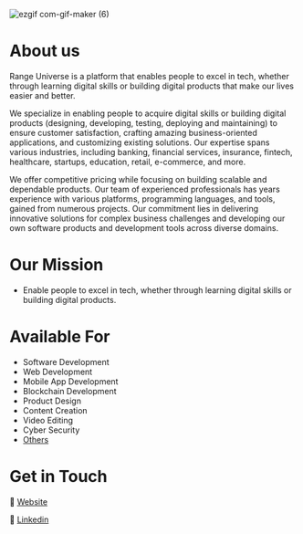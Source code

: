 
![ezgif com-gif-maker (6)](https://media.licdn.com/dms/image/v2/D4D3DAQGNjhv4Se2CxA/image-scale_191_1128/image-scale_191_1128/0/1716015755357/rangeuniverse_cover?e=1724832000&v=beta&t=msH7vebuOCENFEl562MzPY4JC4OPw0CIg3foxdBKiiU)





# About us
Range Universe is a platform that enables people to excel in tech, whether through learning digital skills or building digital products that make our lives easier and better.

We specialize in enabling people to acquire digital skills or building digital products (designing, developing, testing, deploying and maintaining) to ensure customer satisfaction, crafting amazing business-oriented applications, and customizing existing solutions. Our expertise spans various industries, including banking, financial services, insurance, fintech, healthcare, startups, education, retail, e-commerce, and more.

We offer competitive pricing while focusing on building scalable and dependable products. Our team of experienced professionals has years experience with various platforms, programming languages, and tools, gained from numerous projects. Our commitment lies in delivering innovative solutions for complex business challenges and developing our own software products and development tools across diverse domains.

# Our Mission
- Enable people to excel in tech, whether through learning digital skills or building digital products. 

# Available For
- Software Development
- Web Development
- Mobile App Development
- Blockchain Development
- Product Design
- Content Creation
- Video Editing
- Cyber Security
- [Others](https://rangeuniverse.org)

# Get in Touch
🔗 [Website](https://www.rangeuniverse.org)

🔗 [Linkedin](https://www.linkedin.com/company/rangeuniverse)
